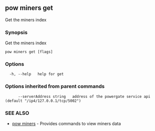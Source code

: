 ## pow miners get

Get the miners index

### Synopsis

Get the miners index

```
pow miners get [flags]
```

### Options

```
  -h, --help   help for get
```

### Options inherited from parent commands

```
      --serverAddress string   address of the powergate service api (default "/ip4/127.0.0.1/tcp/5002")
```

### SEE ALSO

* [pow miners](pow_miners.md)	 - Provides commands to view miners data


